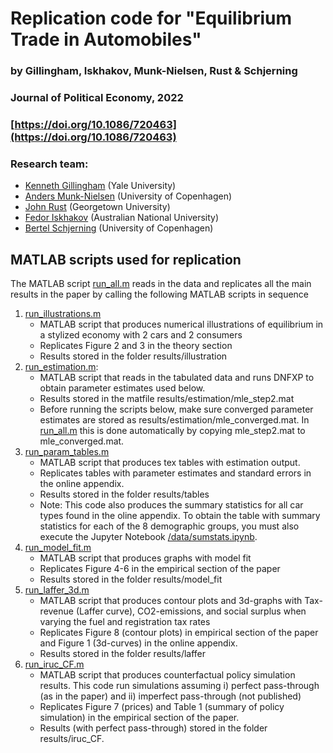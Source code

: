 # Replication code for "Equilibrium Trade in Automobiles"
### by Gillingham, Iskhakov, Munk-Nielsen, Rust & Schjerning
### Journal of Political Economy, 2022 
### [https://doi.org/10.1086/720463](https://doi.org/10.1086/720463)


### Research team:
- [Kenneth Gillingham](https://resources.environment.yale.edu/gillingham/) (Yale University)
- [Anders Munk-Nielsen](https://sites.google.com/view/munk-nielsen/) (University of Copenhagen)
- [John Rust](https://editorialexpress.com/jrust/) (Georgetown University) 
- [Fedor Iskhakov](https://fedor.iskh.me) (Australian National University)
- [Bertel Schjerning](https://bschjerning.com)  (University of Copenhagen)

## MATLAB scripts used for replication
The MATLAB script [run_all.m](https://github.com/fediskhakov/EQB/blob/master/run_all.m) reads in the data and replicates all the main results in the paper by calling the following MATLAB scripts in sequence

1. [run_illustrations.m](https://github.com/fediskhakov/EQB/blob/master/run_illustrations.m) 
    - MATLAB script that produces numerical illustrations of equilibrium in a stylized economy with 2 cars and 2 consumers 
    - Replicates Figure 2 and 3 in the theory section
    - Results stored in the folder results/illustration
1. [run_estimation.m](https://github.com/fediskhakov/EQB/blob/master/run_estimation.m): 
    - MATLAB script that reads in the tabulated data and runs DNFXP to obtain parameter estimates used below.
    - Results stored in the matfile results/estimation/mle_step2.mat
    - Before running the scripts below, make sure converged parameter estimates are stored as results/estimation/mle_converged.mat. In [run_all.m](https://github.com/fediskhakov/EQB/blob/master/run_all.m) this is done automatically by copying mle_step2.mat to mle_converged.mat.
1. [run_param_tables.m](https://github.com/fediskhakov/EQB/blob/master/run_param_tables.m)
    - MATLAB script that produces tex tables with estimation output.
    - Replicates tables with parameter estimates and standard errors in the online appendix.
    - Results stored in the folder results/tables
    - Note: This code also produces the summary statistics for all car types found in the oline appendix. To obtain the table with summary statistics for each of the 8 demographic groups, you must also execute the Jupyter Notebook [/data/sumstats.ipynb](https://github.com/fediskhakov/EQB/blob/master/data/sumstats.ipynb). 
1. [run_model_fit.m](https://github.com/fediskhakov/EQB/blob/master/run_model_fit.m) 
    -   MATLAB script that produces graphs with model fit 
    - Replicates Figure 4-6 in the empirical section of the paper
     - Results stored in the folder results/model_fit
1. [run_laffer_3d.m](https://github.com/fediskhakov/EQB/blob/master/run_laffer_3d.m)
    -   MATLAB script that produces contour plots and 3d-graphs with Tax-revenue (Laffer curve), CO2-emissions, and social surplus when varying the fuel and registration tax rates 
    - Replicates Figure 8 (contour plots) in empirical section of the paper and Figure 1 (3d-curves) in the online appendix. 
     - Results stored in the folder results/laffer
1. [run_iruc_CF.m](https://github.com/fediskhakov/EQB/blob/master/run_iruc_CF.m)
   - MATLAB script that produces counterfactual policy simulation results. This code run simulations assuming i) perfect pass-through (as in the paper) and ii) imperfect pass-through (not published)
   - Replicates Figure 7 (prices) and Table 1 (summary of policy simulation) in the empirical section of the paper.
   - Results (with perfect pass-through) stored in the folder results/iruc_CF.


